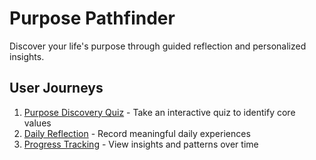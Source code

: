 # Purpose Pathfinder

Discover your life's purpose through guided reflection and personalized insights.

## User Journeys

1. [Purpose Discovery Quiz](docs/journeys/purpose-quiz.md) - Take an interactive quiz to identify core values
2. [Daily Reflection](docs/journeys/daily-reflection.md) - Record meaningful daily experiences
3. [Progress Tracking](docs/journeys/progress-tracking.md) - View insights and patterns over time